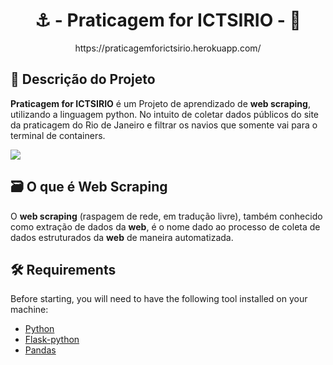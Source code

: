 <h1 align="center">      
 ⚓ - Praticagem for ICTSIRIO - 🚢
</h1>
<div align="center">
https://praticagemforictsirio.herokuapp.com/
</div>

## 📝 Descrição do Projeto
<p><strong>Praticagem for ICTSIRIO</strong> é um Projeto de aprendizado de <strong>web scraping</strong>, utilizando a linguagem python. No intuito de coletar dados públicos do site da praticagem do Rio de Janeiro e filtrar os navios que somente vai para o terminal de containers.</p> 

<img src="https://i.ibb.co/R2fdCS3/aaaaa.png">


## 🗃️ O que é Web Scraping

<p>O <strong>web scraping</strong> (raspagem de rede, em tradução livre), também conhecido como extração de dados da <strong>web</strong>, é o nome dado ao processo de coleta de dados estruturados da <strong>web</strong> de maneira automatizada.</p>

## 🛠   Requirements
<p>Before starting, you will need to have the following tool installed on your machine:<p>

 - [Python](https://www.python.org/)
 - [Flask-python](https://flask.palletsprojects.com/en/2.0.x/)
 - [Pandas](https://devdocs.io/pandas~0.25/)
